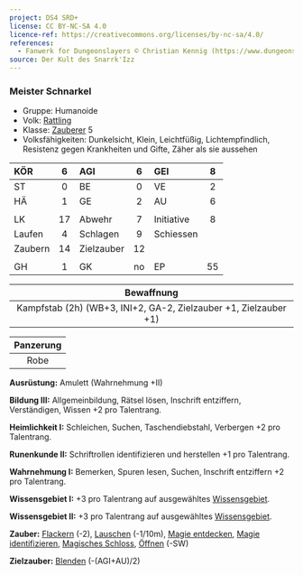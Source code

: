 ```yaml
---
project: DS4 SRD+
license: CC BY-NC-SA 4.0
licence-ref: https://creativecommons.org/licenses/by-nc-sa/4.0/
references: 
  - Fanwerk for Dungeonslayers © Christian Kennig (https://www.dungeonslayers.net/)
source: Der Kult des Snarrk'Izz
---
```


### Meister Schnarkel

- Gruppe: Humanoide
- Volk: [Rattling](../../fanwerk/bestiarium/rattling.md)
- Klasse: [Zauberer](../../grw/charaktere-klasse-zauberer.md) 5
- Volksfähigkeiten: Dunkelsicht, Klein, Leichtfüßig, Lichtempfindlich, Resistenz gegen Krankheiten und Gifte, Zäher als sie aussehen

| KÖR     |  6  | AGI        |  6  | GEI        |  8  |
| :------ | :-: | :--------- | :-: | :--------- | :-: |
| ST      |  0  | BE         |  0  | VE         |  2  |
| HÄ      |  1  | GE         |  2  | AU         |  6  |
|         |     |            |     |            |     |
| LK      | 17  | Abwehr     |  7  | Initiative |  8  |
| Laufen  |  4  | Schlagen   |  9  | Schiessen  |     |
| Zaubern | 14  | Zielzauber | 12  |            |     |
|         |     |            |     |            |     |
| GH      |  1  | GK         | no  | EP         | 55  |

|                            Bewaffnung                            |
| :--------------------------------------------------------------: |
| Kampfstab (2h) (WB+3, INI+2, GA-2, Zielzauber +1, Zielzauber +1) |

| Panzerung |
| :-------: |
|   Robe    |

**Ausrüstung:** Amulett (Wahrnehmung +II)

**Bildung III:** Allgemeinbildung, Rätsel lösen, Inschrift entziffern, Verständigen, Wissen +2 pro Talentrang.

**Heimlichkeit I:** Schleichen, Suchen, Taschendiebstahl, Verbergen +2 pro Talentrang.

**Runenkunde II:** Schriftrollen identifizieren und herstellen +1 pro Talentrang.

**Wahrnehmung I:** Bemerken, Spuren lesen, Suchen, Inschrift entziffern +2 pro Talentrang.

**Wissensgebiet I:** +3 pro Talentrang auf ausgewähltes [Wissensgebiet](../../grw/talente/wissensgebiet.md).

**Wissensgebiet II:** +3 pro Talentrang auf ausgewähltes [Wissensgebiet](../../grw/talente/wissensgebiet.md).

**Zauber:** [Flackern](../../grw/zauber/flackern.md) (-2), [Lauschen](../../grw/zauber/lauschen.md) (-1/10m), [Magie entdecken](../../grw/zauber/magie-entdecken.md), [Magie identifizieren](../../grw/zauber/magie-identifizieren.md), [Magisches Schloss](../../grw/zauber/magisches-schloss.md), [Öffnen](../../grw/zauber/oeffnen.md) (-SW)

**Zielzauber:** [Blenden](../../grw/zauber/blenden.md) (-(AGI+AU)/2)

